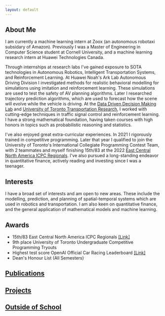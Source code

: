 ```yaml
---
layout: default
---
```

## About Me
I am currently a machine learning intern at Zoox (an autonomous robotaxi subsidary of Amazon). Previously I was a Master of Engineering in Computer Science student at Cornell University, and a machine learning research intern at Huawei Technologies Canada.  

Through internships at research labs I've gained exposure to SOTA technologies in Autonomous Robotics, Intelligent Transportation Systems, and Reinforcement Learning. At Huawei Noah's Ark Lab Autonomous Driving Division I investigated methods for realistic behavioral modelling for simulations using imitation and reinforcement learning. These simulations are used to test the safety of AV planning algorithms. Later I researched trajectory prediction algorithms, which are used to forecast how the scene will evolve while the vehicle is driving. At the [Data Driven Decision Making Lab](https://d3m.mie.utoronto.ca) and [University of Toronto Transportation Research](https://uttri.utoronto.ca/), I worked with cutting-edge techniques in traffic signal control and reinforcement learning. I have a strong mathematical foundation, having taken courses with high honors in topics such as probabilistic reasoning and statistics.


I've also enjoyed great extra-curricular experiences. In 2021 I rigorously trained in competitive programming. Later that year I qualified to join the University of Toronto's International Collegiate Programming Contest Team, with 2 teammates and myself finishing 15th/83 at the 2022 [East Central North America ICPC Regionals](https://icpc.global/). I've also pursued a long-standing endeavor in quantitative finance, actively reading and investing since I was a teenager.


## Interests
I have a broad set of interests and am open to new areas. These include the modelling, prediction, and planning of spatial-temporal systems which are used in robotics and transportation. I am also keen on quantitative finance, and the general application of mathematical models and machine learning.

## Awards
- 15th/83 East Central North America ICPC Regionals [[Link]](https://icpc.global/regionals/finder/East-Central-NA-2022/standings)
- 9th place University of Toronto Undergraduate Competitive Programming Tryouts
- Highest test score OpenAI Official Car Racing Leaderboard [[Link]](https://github.com/openai/gym/wiki/Leaderboard)
- Dean's Honour List (All Semesters) 

## [Publications](./publications.html)

## [Projects](./projects.html)

## [Outside of School](https://ceudan.github.io/Ceudan_Reads.github.io/)

&nbsp;

&nbsp;

